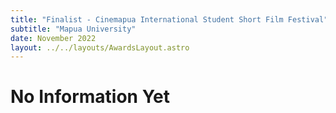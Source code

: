 ```yaml
---
title: "Finalist - Cinemapua International Student Short Film Festival"
subtitle: "Mapua University"
date: November 2022
layout: ../../layouts/AwardsLayout.astro
---
```


# No Information Yet
